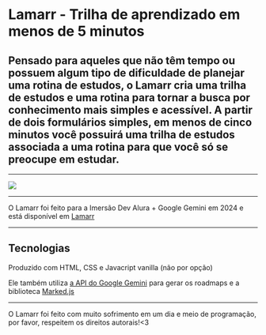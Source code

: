 
<h1> Lamarr - Trilha de aprendizado em menos de 5 minutos </h1>
<h2> Pensado para aqueles que não têm tempo ou possuem algum tipo de dificuldade de planejar uma rotina de estudos,
  o Lamarr cria uma trilha de estudos e uma rotina para tornar a busca por conhecimento mais simples e acessível. A partir de dois formulários simples,
  em menos de cinco minutos você possuirá uma trilha de estudos associada a uma rotina para que você só se preocupe em estudar.
</h2>
<hr>
<p align="left">
  <a href="https://skillicons.dev">
    <img src="https://skillicons.dev/icons?i=javascript,git,css,html" />
  </a>
</p>
<hr>
<p> O Lamarr foi feito para a Imersão Dev Alura + Google Gemini em 2024 e está disponível em <a href="https://lamarr.vercel.app">Lamarr</a></p>
<hr>
<h2> Tecnologias</h2>
<p> Produzido com HTML, CSS e Javacript vanilla (não por opção)</p>
<p> Ele também utiliza <a href="https://ai.google.dev"> a API do Google Gemini</a> para gerar os roadmaps e a biblioteca <a href="https://ai.google.dev">Marked.js</a> </p>
<hr>
<p> O Lamarr foi feito com muito sofrimento em um dia e meio de programação, por favor, respeitem os direitos autorais!<3</p>
